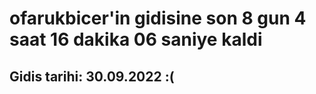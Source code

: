 # ofarukbicer'in gidisine son 8 gun 4 saat 16 dakika 06 saniye kaldi

## Gidis tarihi: 30.09.2022 :(